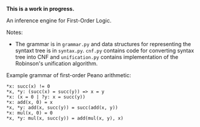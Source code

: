**This is a work in progress.**

An inference engine for First-Order Logic.

Notes:

* The grammar is in `grammar.py` and data structures for representing the syntaxt tree is in `syntax.py`. `cnf.py` 
contains code for converting syntax tree into CNF and `unification.py` contains implementation of the Robinson's 
unification algorithm.

Example grammar of first-order Peano arithmetic:

```
*x: succ(x) != 0
*x, *y: (succ(x) = succ(y)) => x = y
*x: (x = 0 | ?y: x = succ(y))
*x: add(x, 0) = x
*x, *y: add(x, succ(y)) = succ(add(x, y))
*x: mul(x, 0) = 0
*x, *y: mul(x, succ(y)) = add(mul(x, y), x)
```
